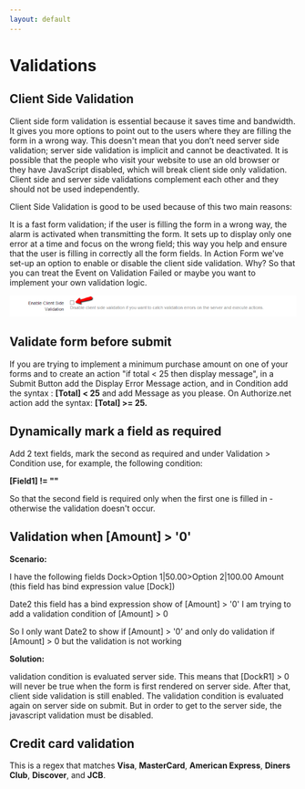 ```yaml
---
layout: default
---
```

# Validations

## Client Side Validation

Client side form validation is essential because it saves time and bandwidth. It gives you more options to point out to the users where they are filling the form in a wrong way. This doesn't mean that you don’t need server side validation; server side validation is implicit and cannot be deactivated. It is possible that the people who visit your website to use an old browser or they have JavaScript disabled, which will break client side only validation. Client side and server side validations complement each other and they should not be used independently.

Client Side Validation is good to be used because of this two main reasons:

It is a fast form validation; if the user is filling the form in a wrong way, the alarm is activated when transmitting the form.
It sets up to display only one error at a time and focus on the wrong field; this way you help and ensure that the user is filling in correctly all the form fields.
In Action Form we've set-up an option to enable or disable the client side validation. Why? So that you can treat the Event on Validation Failed or maybe you want to implement your own validation logic.

![client side validation](/action-form/images/client-side-validation.png "client side validation")

## Validate form before submit

If you are trying to implement a minimum purchase amount on one of your forms and to create an action "if total < 25 then display message", in a Submit Button add the Display Error Message action, and in Condition add the syntax : **[Total] < 25** and add Message as you please. On Authorize.net action add the syntax: **[Total] >= 25.**

## Dynamically mark a field as required

Add 2 text fields, mark the second as required and under Validation > Condition use, for example, the following condition:

<b>[Field1] != ""</b>

So that the second field is required only when the first one is filled in - otherwise the validation doesn't occur.

## Validation when [Amount] > '0'

**Scenario:**

I have the following fields
Dock>Option 1|50.00>Option 2|100.00
Amount (this field has bind expression value [Dock])

Date2
this field has a bind expression show of [Amount] > '0'
I am trying to add a validation condition of [Amount] > 0

So I only want Date2 to show if [Amount] > '0' and only do validation if [Amount] > 0 but the validation is not working

**Solution:**

validation condition is evaluated server side.
This means that [DockR1] > 0 will never be true when the form is first rendered on server side.
After that, client side validation is still enabled.
The validation condition is evaluated again on server side on submit. But in order to get to the server side, the javascript validation must be disabled.

## Credit card validation

This is a regex that matches **Visa**, **MasterCard**, **American Express**, **Diners Club**, **Discover**, and **JCB**.
